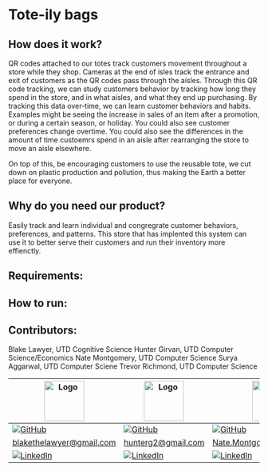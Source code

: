 # Tote-ily bags

## How does it work?

QR codes attached to our totes track customers movement throughout a store while they shop. Cameras at the end of isles track the entrance and exit of customers as the QR codes pass through the aisles. Through this QR code tracking, we can study customers behavior by tracking how long they spend in the store, and in what aisles, and what they end up purchasing. By tracking this data over-time, we can learn customer behaviors and habits. Examples might be seeing the increase in sales of an item after a promotion, or during a certain season, or holiday. You could also see customer preferences change overtime. You could also see the differences in the amount of time custoemrs spend in an aisle after rearranging the store to move an aisle elsewhere. 

On top of this, be encouraging customers to use the reusable tote, we cut down on plastic production and pollution, thus making the Earth a better place for everyone.

## Why do you need our product?

Easily track and learn individual and congregrate customer behaviors, preferences, and patterns. This store that has implented this system can use it to better serve their customers and run their inventory more effienctly. 

## Requirements:

## How to run:

## Contributors:

Blake Lawyer, UTD Cognitive Science
Hunter Girvan, UTD Computer Science/Economics
Nate Montgomery, UTD Computer Science
Surya Aggarwal, UTD Computer Sciene
Trevor Richmond, UTD Computer Science


<div align="center">

| <img src="https://i.imgur.com/3R0ec4D.jpg" alt="Logo" width="80px"> | <img src="https://i.imgur.com/Bd4FLZ8.jpg" alt="Logo" width="80px"> | <img src="https://avatars.githubusercontent.com/u/60420578?s=400&u=60f200e3d19cb1f57db4f6d62f5f8bd30d53204c&v=4.png" alt="Logo" width="80px"> | <img src="https://avatars.githubusercontent.com/u/46317327?s=400&u=a406abd1213b4566345d5bdba4481e8f48420421&v=4.png" alt="Logo" width="80px"> | <img src="https://i.imgur.com/ureLpuY.jpg" alt="Logo" width="80px"> |
|------------------------------------------------------|------------------------------------------------------|--------------------------------------------------------------------------------------------------------------------------------------------------------------------------------------------------------------------------|-----------------------------------------------------------------------------------------------------------------------------------------------|------------------------------------------------------|
| [![GitHub][github1-shield]][github1-url]             | [![GitHub][github2-shield]][github2-url]             | [![GitHub][github3-shield]][github3-url]                                                                                                                                                                                 | [![Github][github4-shield]][github4-url]                                                                                                      | [![GitHub][github5-shield]][github5-url]             |
| blakethelawyer@gmail.com                             | hunterg2@gmail.com                             | Nate.Montgomery9@gmail.com                                                                                                                                                                                               | surya.modern.jobs@gmail.com                                                                                                                   | trevrichmond@gmail.com                             |
| [![LinkedIn][linkedin-shield]][linkedin1-url]        | [![LinkedIn][linkedin-shield]][linkedin2-url]        | [![LinkedIn][linkedin-shield]][linkedin3-url]                                                                                                                                                                            | [![LinkedIn][linkedin-shield]][linkedin4-url]                                                                                                 | [![LinkedIn][linkedin-shield]][linkedin5-url]        |

</div>

[linkedin-shield]: https://img.shields.io/badge/-LinkedIn-black.svg?style=for-the-badge&logo=linkedin&colorB=555
[linkedin1-url]: https://www.linkedin.com/in/blake-lawyer-949326222/
[linkedin2-url]: https://www.linkedin.com/in/william-girvan/
[linkedin3-url]: https://www.linkedin.com/in/nate-montgomery-a87616163/
[linkedin4-url]: https://www.linkedin.com/in/surya-aggarwal/
[linkedin5-url]: https://linkedin.com/in/linkedin_username

[github1-shield]: https://img.shields.io/github/followers/blakelawyer?style=social
[github2-shield]: https://img.shields.io/github/followers/hunterg2?style=social
[github3-shield]: https://img.shields.io/github/followers/Nate-Montgomery?style=social
[github4-shield]: https://img.shields.io/github/followers/bond1999?style=social
[github5-shield]: https://img.shields.io/github/followers/MeekSheep?style=social

[github1-url]: https://github.com/blakelawyer
[github2-url]: https://github.com/hunterg2
[github3-url]: https://github.com/Nate-Montgomery
[github4-url]: https://github.com/bond1999
[github5-url]: https://github.com/MeekSheep
